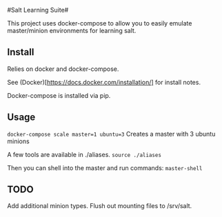 #Salt Learning Suite#

This project uses docker-compose to allow you to easily emulate master/minion environments for learning salt.

## Install ##
Relies on docker and docker-compose.

See (Docker)[https://docs.docker.com/installation/] for install notes.

Docker-compose is installed via pip.


## Usage ##
`docker-compose scale master=1 ubuntu=3`
Creates a master with 3 ubuntu minions

A few tools are available in ./aliases.
`source ./aliases`

Then you can shell into the master and run commands:
`master-shell`

## TODO ##
Add additional minion types.
Flush out mounting files to /srv/salt.
